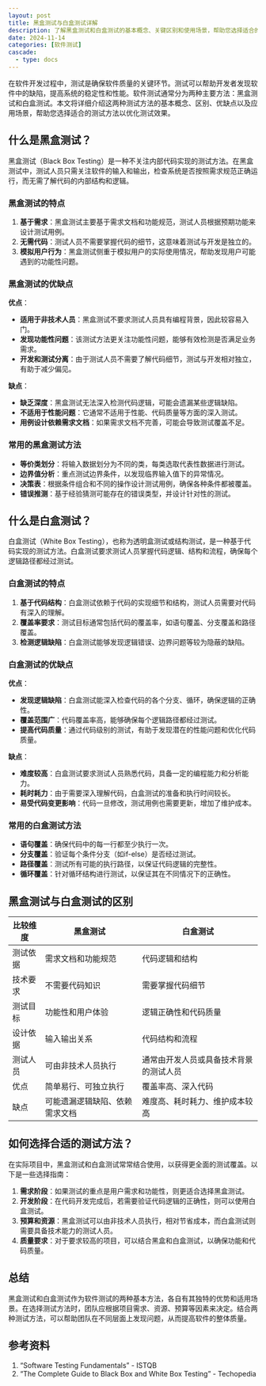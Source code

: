 ```yaml
---
layout: post
title: 黑盒测试与白盒测试详解
description: 了解黑盒测试和白盒测试的基本概念、关键区别和使用场景，帮助您选择适合的测试方法以提升软件质量。
date: 2024-11-14
categories: [软件测试]
cascade:
  - type: docs
---
```



在软件开发过程中，测试是确保软件质量的关键环节。测试可以帮助开发者发现软件中的缺陷，提高系统的稳定性和性能。软件测试通常分为两种主要方法：黑盒测试和白盒测试。本文将详细介绍这两种测试方法的基本概念、区别、优缺点以及应用场景，帮助您选择适合的测试方法以优化测试效果。

## 什么是黑盒测试？

黑盒测试（Black Box Testing）是一种不关注内部代码实现的测试方法。在黑盒测试中，测试人员只需关注软件的输入和输出，检查系统是否按照需求规范正确运行，而无需了解代码的内部结构和逻辑。

### 黑盒测试的特点

1. **基于需求**：黑盒测试主要基于需求文档和功能规范，测试人员根据预期功能来设计测试用例。
2. **无需代码**：测试人员不需要掌握代码的细节，这意味着测试与开发是独立的。
3. **模拟用户行为**：黑盒测试侧重于模拟用户的实际使用情况，帮助发现用户可能遇到的功能性问题。

### 黑盒测试的优缺点

**优点**：

- **适用于非技术人员**：黑盒测试不要求测试人员具有编程背景，因此较容易入门。
- **发现功能性问题**：该测试方法更关注功能性问题，能够有效检测是否满足业务需求。
- **开发和测试分离**：由于测试人员不需要了解代码细节，测试与开发相对独立，有助于减少偏见。

**缺点**：

- **缺乏深度**：黑盒测试无法深入检测代码逻辑，可能会遗漏某些逻辑缺陷。
- **不适用于性能问题**：它通常不适用于性能、代码质量等方面的深入测试。
- **用例设计依赖需求文档**：如果需求文档不完善，可能会导致测试覆盖不足。

### 常用的黑盒测试方法

- **等价类划分**：将输入数据划分为不同的类，每类选取代表性数据进行测试。
- **边界值分析**：重点测试边界条件，以发现临界输入值下的异常情况。
- **决策表**：根据条件组合和不同的操作设计测试用例，确保各种条件都被覆盖。
- **错误推测**：基于经验猜测可能存在的错误类型，并设计针对性的测试。

## 什么是白盒测试？

白盒测试（White Box Testing），也称为透明盒测试或结构测试，是一种基于代码实现的测试方法。白盒测试要求测试人员掌握代码逻辑、结构和流程，确保每个逻辑路径都经过测试。

### 白盒测试的特点

1. **基于代码结构**：白盒测试依赖于代码的实现细节和结构，测试人员需要对代码有深入的理解。
2. **覆盖率要求**：测试目标通常包括代码的覆盖率，如语句覆盖、分支覆盖和路径覆盖。
3. **检测逻辑缺陷**：白盒测试能够发现逻辑错误、边界问题等较为隐蔽的缺陷。

### 白盒测试的优缺点

**优点**：

- **发现逻辑缺陷**：白盒测试能深入检查代码的各个分支、循环，确保逻辑的正确性。
- **覆盖范围广**：代码覆盖率高，能够确保每个逻辑路径都经过测试。
- **提高代码质量**：通过代码级别的测试，有助于发现潜在的性能问题和优化代码质量。

**缺点**：

- **难度较高**：白盒测试要求测试人员熟悉代码，具备一定的编程能力和分析能力。
- **耗时耗力**：由于需要深入理解代码，白盒测试的准备和执行时间较长。
- **易受代码变更影响**：代码一旦修改，测试用例也需要更新，增加了维护成本。

### 常用的白盒测试方法

- **语句覆盖**：确保代码中的每一行都至少执行一次。
- **分支覆盖**：验证每个条件分支（如if-else）是否经过测试。
- **路径覆盖**：测试所有可能的执行路径，以保证代码逻辑的完整性。
- **循环覆盖**：针对循环结构进行测试，以保证其在不同情况下的正确性。

## 黑盒测试与白盒测试的区别

| 比较维度 | 黑盒测试                             | 白盒测试                             |
|----------|-------------------------------------|-------------------------------------|
| 测试依据 | 需求文档和功能规范                   | 代码逻辑和结构                       |
| 技术要求 | 不需要代码知识                       | 需要掌握代码细节                     |
| 测试目标 | 功能性和用户体验                     | 逻辑正确性和代码质量                 |
| 设计依据 | 输入输出关系                         | 代码结构和流程                       |
| 测试人员 | 可由非技术人员执行                   | 通常由开发人员或具备技术背景的测试人员 |
| 优点     | 简单易行、可独立执行                 | 覆盖率高、深入代码                   |
| 缺点     | 可能遗漏逻辑缺陷、依赖需求文档       | 难度高、耗时耗力、维护成本较高       |

## 如何选择合适的测试方法？

在实际项目中，黑盒测试和白盒测试常常结合使用，以获得更全面的测试覆盖。以下是一些选择指南：

1. **需求阶段**：如果测试的重点是用户需求和功能性，则更适合选择黑盒测试。
2. **开发阶段**：在代码开发完成后，若需要验证代码逻辑的正确性，则可以使用白盒测试。
3. **预算和资源**：黑盒测试可以由非技术人员执行，相对节省成本，而白盒测试则需要具备技术能力的测试人员。
4. **质量要求**：对于要求较高的项目，可以结合黑盒和白盒测试，以确保功能和代码质量。

## 总结

黑盒测试和白盒测试作为软件测试的两种基本方法，各自有其独特的优势和适用场景。在选择测试方法时，团队应根据项目需求、资源、预算等因素来决定。结合两种测试方法，可以帮助团队在不同层面上发现问题，从而提高软件的整体质量。

## 参考资料

1. “Software Testing Fundamentals” - ISTQB
2. “The Complete Guide to Black Box and White Box Testing” - Techopedia